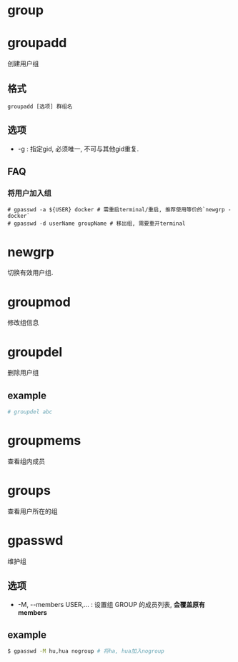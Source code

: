 # group

# groupadd
创建用户组

## 格式
`groupadd [选项] 群组名`

## 选项
- -g : 指定gid, 必须唯一, 不可与其他gid重复.

## FAQ
### 将用户加入组
```
# gpasswd -a ${USER} docker # 需重启terminal/重启, 推荐使用等价的`newgrp - docker`
# gpasswd -d userName groupName # 移出组, 需要重开terminal
```

# newgrp
切换有效用户组.

# groupmod
修改组信息

# groupdel
删除用户组

## example
```bash
# groupdel abc
```

# groupmems
查看组内成员

# groups
查看用户所在的组

# gpasswd
维护组

## 选项
- -M, --members USER,...   :     设置组 GROUP 的成员列表, **会覆盖原有members**

## example
```bash
$ gpasswd -M hu,hua nogroup # 将ha, hua加入nogroup
```
